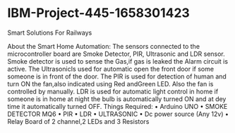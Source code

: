 # IBM-Project-445-1658301423
Smart Solutions For Railways

About the Smart Home Automation:
       The sensors connected to the microcontroller board are Smoke Detector, PIR, Ultrasonic  and LDR sensor. Smoke detector is used to sense the Gas,if gas is leaked 
       the Alarm circuit is active. The UltrasonicIs used for automatic open the front door if some someone is in front of the door. The PIR is used for detection of 
       human and turn ON the fan,also indicated using Red andGreen LED. Also the fan is controlled by manually. LDR is used for automatic light control in home if someone is in home at night the bulb is 
       automatically turned ON and at dey time it automatically turned OFF.
Things Required:
• Arduino UNO
• SMOKE DETECTOR MQ6
• PIR
• LDR
• ULTRASONIC
• Dc power source (Any 12v)
• Relay Board of 2 channel,2 LEDs and 3 Resistors
